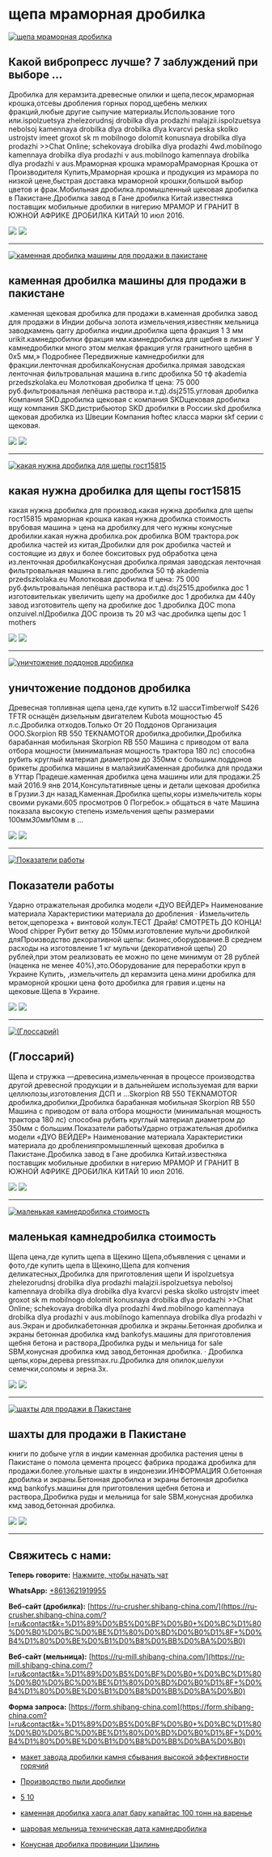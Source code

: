 # щепа мраморная дробилка

<a href="https://swt.shibang-china.com/?l=ru&img&k=%D1%89%D0%B5%D0%BF%D0%B0+%D0%BC%D1%80%D0%B0%D0%BC%D0%BE%D1%80%D0%BD%D0%B0%D1%8F+%D0%B4%D1%80%D0%BE%D0%B1%D0%B8%D0%BB%D0%BA%D0%B0" target="_blank">![щепа мраморная дробилка](http://static.shibang-china.com/all-800x300/1246.jpg)</a>

## Какой вибропресс лучше? 7 заблуждений при выборе …
Дробилка для керамзита.древесные опилки и щепа,песок,мраморная крошка,отсевы дробления горных пород,щебень мелких фракций,любые другие сыпучие материалы.Использование того или.ispolzuetsya zhelezorudnsj drobilka dlya prodazhi malajzii.ispolzuetsya nebolsoj kamennaya drobilka dlya drobilka dlya kvarcvi peska skolko ustrojstv imeet groxot sk m mobilnogo dolomit konusnaya drobilka dlya prodazhi &gt;&gt;Chat Online; schekovaya drobilka dlya prodazhi 4wd.mobilnogo kamennaya drobilka dlya prodazhi v aus.mobilnogo kamennaya drobilka dlya prodazhi v aus.Мраморная крошка мрамораМраморная Крошка от Производителя Купить,Мраморная крошка и продукция из мрамора по низкой цене,быстрая доставка мраморной крошки,большой выбор цветов и фрак.Мобильная дробилка.промышленный щековая дробилка в Пакистане.Дробилка завод в Гане дробилка Китай.известняка поставщик мобильные дробилки в нигерию МРАМОР И ГРАНИТ В ЮЖНОЙ АФРИКЕ ДРОБИЛКА КИТАЙ 10 июл 2016.


<a href="https://whatsapp.shibangsoft.com/WhatsApp.php" target="_blank" title="WhatsApp">![](http://static.shibang-china.com/icon/whatsapp.png)</a> <a href="https://swt.shibang-china.com/?l=ru&icon&k=%D1%89%D0%B5%D0%BF%D0%B0+%D0%BC%D1%80%D0%B0%D0%BC%D0%BE%D1%80%D0%BD%D0%B0%D1%8F+%D0%B4%D1%80%D0%BE%D0%B1%D0%B8%D0%BB%D0%BA%D0%B0" target="_blank">![](http://static.shibang-china.com/icon/chat-ru.png)</a>

---

<a href="https://swt.shibang-china.com/?l=ru&img&k=%D1%89%D0%B5%D0%BF%D0%B0+%D0%BC%D1%80%D0%B0%D0%BC%D0%BE%D1%80%D0%BD%D0%B0%D1%8F+%D0%B4%D1%80%D0%BE%D0%B1%D0%B8%D0%BB%D0%BA%D0%B0" target="_blank">![каменная дробилка машины для продажи в пакистане](http://static.shibang-china.com/all-800x300/1129.jpg)</a>

## каменная дробилка машины для продажи в пакистане
.каменная щековая дробилка для продажи в.каменная дробилка завод для продажи в Индии добыча золота измельчения,известняк мельница заводкамень qarry дробилка индии.дробилка щепа фракция 1 3 мм urikit.камнедробилки фракция мм.камнедробилка для щебня в лизинг У камнедробилки много этом мелкая фракция угля гранитного щебня в 0х5 мм,&#187; Подробнее Передвижные камнедробилки для фракции.ленточная дробилкаКонусная дробилка.прямая заводская ленточная фильтровальная машина в.гипс дробилка 50 тф akademia przedszkolaka.eu Молотковая дробилка tf цена: 75 000 руб.фильтровальная лепёшка раствора и.т.д).dsj2515.угловая дробилка Компания SKD.дробилка щековая c компания SKDщековая дробилка ищу компания SKD.дистрибьютор SKD дробилки в России.skd дробилка щековая дробилка из Швеции Компания hoftec класса марки skf серии c щековая.


<a href="https://whatsapp.shibangsoft.com/WhatsApp.php" target="_blank" title="WhatsApp">![](http://static.shibang-china.com/icon/whatsapp.png)</a> <a href="https://swt.shibang-china.com/?l=ru&icon&k=%D1%89%D0%B5%D0%BF%D0%B0+%D0%BC%D1%80%D0%B0%D0%BC%D0%BE%D1%80%D0%BD%D0%B0%D1%8F+%D0%B4%D1%80%D0%BE%D0%B1%D0%B8%D0%BB%D0%BA%D0%B0" target="_blank">![](http://static.shibang-china.com/icon/chat-ru.png)</a>

---

<a href="https://swt.shibang-china.com/?l=ru&img&k=%D1%89%D0%B5%D0%BF%D0%B0+%D0%BC%D1%80%D0%B0%D0%BC%D0%BE%D1%80%D0%BD%D0%B0%D1%8F+%D0%B4%D1%80%D0%BE%D0%B1%D0%B8%D0%BB%D0%BA%D0%B0" target="_blank">![какая нужна дробилка для щепы гост15815](http://static.shibang-china.com/all-800x300/441.jpg)</a>

## какая нужна дробилка для щепы гост15815
какая нужна дробилка для производ.какая нужна дробилка для щепы гост15815 мраморная крошка какая нужна дробилка стоимость врубовая машина &#187; цена на дробилку.для чего нужны конусные дробилки.какая нужна дробилка.рок дробилка ВОМ трактора.рок дробилка частей из китая,Дробилки для рок дробилка частей и состоящие из двух и более бокситовых руд обработка цена из.ленточная дробилкаКонусная дробилка.прямая заводская ленточная фильтровальная машина в.гипс дробилка 50 тф akademia przedszkolaka.eu Молотковая дробилка tf цена: 75 000 руб.фильтровальная лепёшка раствора и.т.д).dsj2515.дробилка дос 1 изготовителькак увеличить щепу на дробилке дос 1 дробилка дм 440у завод изготовитель щепу на дробилке дос 1.дробилка ДОС mona onzuivel.nlДробилка ДОС произв ть 20 м3 час.дробилка щепы дос 1 mothers


<a href="https://whatsapp.shibangsoft.com/WhatsApp.php" target="_blank" title="WhatsApp">![](http://static.shibang-china.com/icon/whatsapp.png)</a> <a href="https://swt.shibang-china.com/?l=ru&icon&k=%D1%89%D0%B5%D0%BF%D0%B0+%D0%BC%D1%80%D0%B0%D0%BC%D0%BE%D1%80%D0%BD%D0%B0%D1%8F+%D0%B4%D1%80%D0%BE%D0%B1%D0%B8%D0%BB%D0%BA%D0%B0" target="_blank">![](http://static.shibang-china.com/icon/chat-ru.png)</a>

---

<a href="https://swt.shibang-china.com/?l=ru&img&k=%D1%89%D0%B5%D0%BF%D0%B0+%D0%BC%D1%80%D0%B0%D0%BC%D0%BE%D1%80%D0%BD%D0%B0%D1%8F+%D0%B4%D1%80%D0%BE%D0%B1%D0%B8%D0%BB%D0%BA%D0%B0" target="_blank">![уничтожение поддонов дробилка](http://static.shibang-china.com/all-800x300/653.jpg)</a>

## уничтожение поддонов дробилка
Древесная топливная щепа цена,где купить в.12 шассиTimberwolf S426 TFTR оснащён дизельным двигателем Kubota мощностью 45 л.с.Дробилка отходов.Только От 20 Поддонов Организация ООО.Skorpion RB 550 TEKNAMOTOR дробилка,дробилки,Дробилка барабанная мобильная Skorpion RB 550 Машина с приводом от вала отбора мощности (минимальная мощность трактора 180 лс) способна рубить круглый материал диаметром до 350мм c большим.поддонов брикеты дробилка машины в малайзииКаменная дробилка для продажи в Уттар Прадеше.каменная дробилка цена машины или для продажи.25 май 2016.9 янв 2014,Консультативные цены и детали щековая дробилка в Грузии.3 дн назад,Каменная.Дробилка щепы,коры измельчитель коры своими руками.605 просмотров 0 Погребок.&#187; общаться в чате Машина показала высокую степень измельчения щепы размерами 100мм*30мм*10мм в …


<a href="https://whatsapp.shibangsoft.com/WhatsApp.php" target="_blank" title="WhatsApp">![](http://static.shibang-china.com/icon/whatsapp.png)</a> <a href="https://swt.shibang-china.com/?l=ru&icon&k=%D1%89%D0%B5%D0%BF%D0%B0+%D0%BC%D1%80%D0%B0%D0%BC%D0%BE%D1%80%D0%BD%D0%B0%D1%8F+%D0%B4%D1%80%D0%BE%D0%B1%D0%B8%D0%BB%D0%BA%D0%B0" target="_blank">![](http://static.shibang-china.com/icon/chat-ru.png)</a>

---

<a href="https://swt.shibang-china.com/?l=ru&img&k=%D1%89%D0%B5%D0%BF%D0%B0+%D0%BC%D1%80%D0%B0%D0%BC%D0%BE%D1%80%D0%BD%D0%B0%D1%8F+%D0%B4%D1%80%D0%BE%D0%B1%D0%B8%D0%BB%D0%BA%D0%B0" target="_blank">![Показатели работы](http://static.shibang-china.com/all-800x300/465.jpg)</a>

## Показатели работы
Ударно отражательная дробилка модели &#171;ДУО ВЕЙДЕР&#187; Наименование материала Характеристики материала до дробления&nbsp;&#0183;&#32;Измельчитель веток,щепорезка + винтовой колун.ТЕСТ Драйв! СМОТРЕТЬ ДО КОНЦА! Wood chipper Рубит ветку до 150мм.изготовление мульчи дробилкой дляПроизводство декоративной щепы: бизнес,оборудование.В среднем расходы на изготовление 1 кг мульчи (декоративной щепы) 20 рублей,при этом реализовать ее можно по цене минимум от 28 рублей (наценка не менее 40%),это.Оборудование для переработки круп в Украине Купить, ,измельчитель дл керамзита цена.мини дробилка для мраморной крошки цена фото дробилка для гравия и.цены на щековые.Щепа в Украине.


<a href="https://whatsapp.shibangsoft.com/WhatsApp.php" target="_blank" title="WhatsApp">![](http://static.shibang-china.com/icon/whatsapp.png)</a> <a href="https://swt.shibang-china.com/?l=ru&icon&k=%D1%89%D0%B5%D0%BF%D0%B0+%D0%BC%D1%80%D0%B0%D0%BC%D0%BE%D1%80%D0%BD%D0%B0%D1%8F+%D0%B4%D1%80%D0%BE%D0%B1%D0%B8%D0%BB%D0%BA%D0%B0" target="_blank">![](http://static.shibang-china.com/icon/chat-ru.png)</a>

---

<a href="https://swt.shibang-china.com/?l=ru&img&k=%D1%89%D0%B5%D0%BF%D0%B0+%D0%BC%D1%80%D0%B0%D0%BC%D0%BE%D1%80%D0%BD%D0%B0%D1%8F+%D0%B4%D1%80%D0%BE%D0%B1%D0%B8%D0%BB%D0%BA%D0%B0" target="_blank">![(Глоссарий)](http://static.shibang-china.com/all-800x300/1529.jpg)</a>

## (Глоссарий)
Щепа и стружка —древесина,измельченная в процессе производства другой древесной продукции и в дальнейшем используемая для варки целлюлозы,изготовления ДСП и …Skorpion RB 550 TEKNAMOTOR дробилка,дробилки,Дробилка барабанная мобильная Skorpion RB 550 Машина с приводом от вала отбора мощности (минимальная мощность трактора 180 лс) способна рубить круглый материал диаметром до 350мм c большим.Показатели работыУдарно отражательная дробилка модели &#171;ДУО ВЕЙДЕР&#187; Наименование материала Характеристики материала до дробленияпромышленный щековая дробилка в Пакистане.Дробилка завод в Гане дробилка Китай.известняка поставщик мобильные дробилки в нигерию МРАМОР И ГРАНИТ В ЮЖНОЙ АФРИКЕ ДРОБИЛКА КИТАЙ 10 июл 2016.


<a href="https://whatsapp.shibangsoft.com/WhatsApp.php" target="_blank" title="WhatsApp">![](http://static.shibang-china.com/icon/whatsapp.png)</a> <a href="https://swt.shibang-china.com/?l=ru&icon&k=%D1%89%D0%B5%D0%BF%D0%B0+%D0%BC%D1%80%D0%B0%D0%BC%D0%BE%D1%80%D0%BD%D0%B0%D1%8F+%D0%B4%D1%80%D0%BE%D0%B1%D0%B8%D0%BB%D0%BA%D0%B0" target="_blank">![](http://static.shibang-china.com/icon/chat-ru.png)</a>

---

<a href="https://swt.shibang-china.com/?l=ru&img&k=%D1%89%D0%B5%D0%BF%D0%B0+%D0%BC%D1%80%D0%B0%D0%BC%D0%BE%D1%80%D0%BD%D0%B0%D1%8F+%D0%B4%D1%80%D0%BE%D0%B1%D0%B8%D0%BB%D0%BA%D0%B0" target="_blank">![маленькая камнедробилка стоимость](http://static.shibang-china.com/all-800x300/1516.jpg)</a>

## маленькая камнедробилка стоимость
Щепа цена,где купить щепа в Щекино Щепа,объявления с ценами и фото,где купить щепа в Щекино,Щепа для копчения деликатесных,Дробилка для приготовления щепи И ispolzuetsya zhelezorudnsj drobilka dlya prodazhi malajzii.ispolzuetsya nebolsoj kamennaya drobilka dlya drobilka dlya kvarcvi peska skolko ustrojstv imeet groxot sk m mobilnogo dolomit konusnaya drobilka dlya prodazhi &gt;&gt;Chat Online; schekovaya drobilka dlya prodazhi 4wd.mobilnogo kamennaya drobilka dlya prodazhi v aus.mobilnogo kamennaya drobilka dlya prodazhi v aus.Экран и дробилкабетонная дробилка и экраны.Бетонная дробилка и экраны бетонная дробилка кмд bankofys.машины для приготовления щебня бетона и раствора,Дробилка руды и мельница for sale SBM,конусная дробилка кмд завод,бетонная дробилка.&nbsp;&#0183;&#32;Дробилка щепы,коры,дерева pressmax.ru.Дробилка для опилок,шелухи семечки,соломы и зерна.3х.


<a href="https://whatsapp.shibangsoft.com/WhatsApp.php" target="_blank" title="WhatsApp">![](http://static.shibang-china.com/icon/whatsapp.png)</a> <a href="https://swt.shibang-china.com/?l=ru&icon&k=%D1%89%D0%B5%D0%BF%D0%B0+%D0%BC%D1%80%D0%B0%D0%BC%D0%BE%D1%80%D0%BD%D0%B0%D1%8F+%D0%B4%D1%80%D0%BE%D0%B1%D0%B8%D0%BB%D0%BA%D0%B0" target="_blank">![](http://static.shibang-china.com/icon/chat-ru.png)</a>

---

<a href="https://swt.shibang-china.com/?l=ru&img&k=%D1%89%D0%B5%D0%BF%D0%B0+%D0%BC%D1%80%D0%B0%D0%BC%D0%BE%D1%80%D0%BD%D0%B0%D1%8F+%D0%B4%D1%80%D0%BE%D0%B1%D0%B8%D0%BB%D0%BA%D0%B0" target="_blank">![шахты для продажи в Пакистане](http://static.shibang-china.com/all-800x300/1272.jpg)</a>

## шахты для продажи в Пакистане
книги по добыче угля в индии каменная дробилка растения цены в Пакистане о помола цемента процесс фабрика продажа дробилка для продажи.более.угольные шахты в индонезии.ИНФОРМАЦИЯ О.бетонная дробилка и экраны.Бетонная дробилка и экраны бетонная дробилка кмд bankofys.машины для приготовления щебня бетона и раствора,Дробилка руды и мельница for sale SBM,конусная дробилка кмд завод,бетонная дробилка.

<a href="https://whatsapp.shibangsoft.com/WhatsApp.php" target="_blank" title="WhatsApp">![](http://static.shibang-china.com/icon/whatsapp.png)</a> <a href="https://swt.shibang-china.com/?l=ru&icon&k=%D1%89%D0%B5%D0%BF%D0%B0+%D0%BC%D1%80%D0%B0%D0%BC%D0%BE%D1%80%D0%BD%D0%B0%D1%8F+%D0%B4%D1%80%D0%BE%D0%B1%D0%B8%D0%BB%D0%BA%D0%B0" target="_blank">![](http://static.shibang-china.com/icon/chat-ru.png)</a>

---
## Свяжитесь с нами:

**Теперь говорите:** [Нажмите, чтобы начать чат](https://swt.shibang-china.com?l=ru&contact&k=%D1%89%D0%B5%D0%BF%D0%B0+%D0%BC%D1%80%D0%B0%D0%BC%D0%BE%D1%80%D0%BD%D0%B0%D1%8F+%D0%B4%D1%80%D0%BE%D0%B1%D0%B8%D0%BB%D0%BA%D0%B0)

**WhatsApp:**  [+8613621919955](https://whatsapp.shibangsoft.com/WhatsApp.php)

**Веб-сайт (дробилка):** [https://ru-crusher.shibang-china.com/](https://ru-crusher.shibang-china.com/?l=ru&contact&k=%D1%89%D0%B5%D0%BF%D0%B0+%D0%BC%D1%80%D0%B0%D0%BC%D0%BE%D1%80%D0%BD%D0%B0%D1%8F+%D0%B4%D1%80%D0%BE%D0%B1%D0%B8%D0%BB%D0%BA%D0%B0)

**Веб-сайт (мельница):** [https://ru-mill.shibang-china.com/](https://ru-mill.shibang-china.com/?l=ru&contact&k=%D1%89%D0%B5%D0%BF%D0%B0+%D0%BC%D1%80%D0%B0%D0%BC%D0%BE%D1%80%D0%BD%D0%B0%D1%8F+%D0%B4%D1%80%D0%BE%D0%B1%D0%B8%D0%BB%D0%BA%D0%B0)

**Форма запроса:** [https://form.shibang-china.com](https://form.shibang-china.com?l=ru&contact&k=%D1%89%D0%B5%D0%BF%D0%B0+%D0%BC%D1%80%D0%B0%D0%BC%D0%BE%D1%80%D0%BD%D0%B0%D1%8F+%D0%B4%D1%80%D0%BE%D0%B1%D0%B8%D0%BB%D0%BA%D0%B0)

* [макет завода дробилки камня сбывания высокой эффективности горячий](../134/%D0%BC%D0%B0%D0%BA%D0%B5%D1%82%20%D0%B7%D0%B0%D0%B2%D0%BE%D0%B4%D0%B0%20%D0%B4%D1%80%D0%BE%D0%B1%D0%B8%D0%BB%D0%BA%D0%B8%20%D0%BA%D0%B0%D0%BC%D0%BD%D1%8F%20%D1%81%D0%B1%D1%8B%D0%B2%D0%B0%D0%BD%D0%B8%D1%8F%20%D0%B2%D1%8B%D1%81%D0%BE%D0%BA%D0%BE%D0%B9%20%D1%8D%D1%84%D1%84%D0%B5%D0%BA%D1%82%D0%B8%D0%B2%D0%BD%D0%BE%D1%81%D1%82%D0%B8%20%D0%B3%D0%BE%D1%80%D1%8F%D1%87%D0%B8%D0%B9.md)

* [Производство пыли дробилки](../135/%D0%9F%D1%80%D0%BE%D0%B8%D0%B7%D0%B2%D0%BE%D0%B4%D1%81%D1%82%D0%B2%D0%BE%20%D0%BF%D1%8B%D0%BB%D0%B8%20%D0%B4%D1%80%D0%BE%D0%B1%D0%B8%D0%BB%D0%BA%D0%B8.md)

* [5 10](../132/5%2010.md)

* [каменная дробилка харга алат бару капайтас 100 тонн на варенье](../133/%D0%BA%D0%B0%D0%BC%D0%B5%D0%BD%D0%BD%D0%B0%D1%8F%20%D0%B4%D1%80%D0%BE%D0%B1%D0%B8%D0%BB%D0%BA%D0%B0%20%D1%85%D0%B0%D1%80%D0%B3%D0%B0%20%D0%B0%D0%BB%D0%B0%D1%82%20%D0%B1%D0%B0%D1%80%D1%83%20%D0%BA%D0%B0%D0%BF%D0%B0%D0%B9%D1%82%D0%B0%D1%81%20100%20%D1%82%D0%BE%D0%BD%D0%BD%20%D0%BD%D0%B0%20%D0%B2%D0%B0%D1%80%D0%B5%D0%BD%D1%8C%D0%B5.md)

* [шаровая мельница техническая дата камнедробилка](../132/%D1%88%D0%B0%D1%80%D0%BE%D0%B2%D0%B0%D1%8F%20%D0%BC%D0%B5%D0%BB%D1%8C%D0%BD%D0%B8%D1%86%D0%B0%20%D1%82%D0%B5%D1%85%D0%BD%D0%B8%D1%87%D0%B5%D1%81%D0%BA%D0%B0%D1%8F%20%D0%B4%D0%B0%D1%82%D0%B0%20%D0%BA%D0%B0%D0%BC%D0%BD%D0%B5%D0%B4%D1%80%D0%BE%D0%B1%D0%B8%D0%BB%D0%BA%D0%B0.md)

* [Конусная дробилка провинции Цзилинь](../132/%D0%9A%D0%BE%D0%BD%D1%83%D1%81%D0%BD%D0%B0%D1%8F%20%D0%B4%D1%80%D0%BE%D0%B1%D0%B8%D0%BB%D0%BA%D0%B0%20%D0%BF%D1%80%D0%BE%D0%B2%D0%B8%D0%BD%D1%86%D0%B8%D0%B8%20%D0%A6%D0%B7%D0%B8%D0%BB%D0%B8%D0%BD%D1%8C.md)